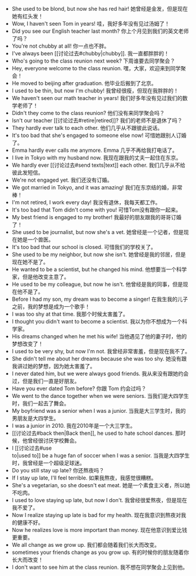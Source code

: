 - She used to be blond, but now she has red hair!  她曾经是金发，但是现在她有红头发！
- Wow, I haven't seen Tom in years!  哇，我好多年没有见过汤姆了！
- Did you see our English teacher last month? 你上个月见到我们的英文老师了吗？
- You're not chubby at all! 你一点也不胖。
- I've always been [[讨论过去#chubby|chubby]]. 我一直都胖胖的！
- Who's going to the class reunion next week? 下周谁要去同学聚会？
- Hey, everyone welcome to the class reunion. 嘿，大家，欢迎来到同学聚会！
- He moved to beijing after graduation. 他毕业后搬到了北京。
- I used to be thin, but now I'm chubby! 我曾经很瘦，但现在我胖胖的！
- We haven't seen our math teacher in years!   我们好多年没有见过我们的数学老师了！
- Didn't they come to the class reunion? 他们没有来同学聚会吗？
- Isn't our teacher [[讨论过去#retire|retired]]? 我们的老师不是退休了吗？
- They hardly ever talk to each other. 他们几乎从不跟彼此说话。
- It's too bad that she's engaged to someone else now! 可惜她跟别人订婚了。
- Emma hardly ever calls me anymore. Emma 几乎不再给我打电话了。
- I live in Tokyo with my husband now. 我现在跟我的丈夫一起住在东京。
- We hardly ever [[讨论过去#send texts|text]] each other. 我们几乎从不给彼此发短信。
- We're not engaged yet. 我们还没有订婚。
- We got married in Tokyo, and it was amazing! 我们在东京结的婚，非常棒！
- I'm not retired, I work every day! 我没有退休，我每天都工作。
- It's too bad that Tom didn't come with you! 可惜Tom没有跟你一起来。
- My best friend is engaged to my brother!  我最好的朋友跟我的哥哥订婚了！
- She used to be journalist, but now she's a vet. 她曾经是一个记者，但是现在她是一个兽医。
- It's too bad that our school is closed. 可惜我们的学校关了。
- She used to be my neighbor, but now she isn't. 她曾经是我的邻居，但是现在她不是了。
- He wanted to be a scientist, but he changed his mind. 他想要当一个科学家，但是他改变主意了。
- He used to be my colleague, but now he isn't. 他曾经是我的同事，但是现在他不是了。
- Before I had my son, my dream was to become a singer! 在我生我的儿子之前，我的梦想是成为一个歌手！
- I was too shy at that time. 我那个时候太害羞了。
- I thought you didn't want to become a scientist. 我以为你不想成为一个科学家。
- His dreams changed when he met his wife! 当他遇见了他的妻子时，他的梦想改变了！
- I used to be very shy, but now I'm not. 我曾经非常害羞，但是现在我不了。
- She didn't tell me about her dreams because she was too shy. 她没有跟我讲过她的梦想，因为她太害羞了。
- I never dated him, but we were always good friends. 我从来没有跟她约会过，但是我们一直是好朋友。
- Have you ever dated Tom before? 你跟 Tom 约会过吗？
- We went to the dance together when we were seniors. 当我们是大四学生时，我们一起去了舞会。
- My boyfriend was a senior when I was a junior. 当我是大三学生时，我的男朋友是大四学生。
- I was a junior in 2010. 我在2010年是一个大三学生。
- [[讨论过去#back then|Back then]], he used to hate school dances. 那时候，他曾经很讨厌学校舞会。
- I [[讨论过去#use to|used to]] be a huge fan of soccer when I was a senior. 当我是大四学生时，我曾经是一个超级足球迷。
- Do you still stay up late? 你还熬夜吗？
- If I stay up late, I'll feel terrible. 如果我熬夜，我感觉很糟糕。
- She's a vegetarian, so she doesn't eat meat. 她是一个素食主义者，所以她不吃肉。
- I used to love staying up late, but now I don't. 我曾经很爱熬夜，但是现在我不爱了。
- Now I realize staying up late is bad for my health. 现在我意识到熬夜对我的健康不好。
- Now he realizes love is more important than money. 现在他意识到爱比钱更重要。
- We all change as we grow up. 我们都会随着我们长大而改变。
- sometimes your friends change as you grow up. 有的时候你的朋友随着你长大而改变！
- I don't want to see him at the class reunion. 我不想在同学聚会上见到他。